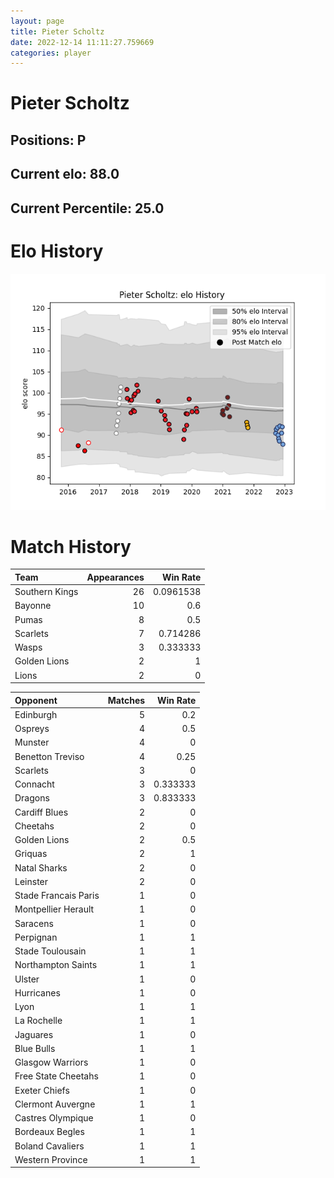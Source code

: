 ```yaml
---  
layout: page  
title: Pieter Scholtz  
date: 2022-12-14 11:11:27.759669  
categories: player  
---
```

# Pieter Scholtz

## Positions: P

## Current elo: 88.0

## Current Percentile: 25.0

# Elo History


![elo history](history_PieterScholtz.png)
# Match History


| Team           |   Appearances |   Win Rate |
|:---------------|--------------:|-----------:|
| Southern Kings |            26 |  0.0961538 |
| Bayonne        |            10 |  0.6       |
| Pumas          |             8 |  0.5       |
| Scarlets       |             7 |  0.714286  |
| Wasps          |             3 |  0.333333  |
| Golden Lions   |             2 |  1         |
| Lions          |             2 |  0         |

| Opponent             |   Matches |   Win Rate |
|:---------------------|----------:|-----------:|
| Edinburgh            |         5 |   0.2      |
| Ospreys              |         4 |   0.5      |
| Munster              |         4 |   0        |
| Benetton Treviso     |         4 |   0.25     |
| Scarlets             |         3 |   0        |
| Connacht             |         3 |   0.333333 |
| Dragons              |         3 |   0.833333 |
| Cardiff Blues        |         2 |   0        |
| Cheetahs             |         2 |   0        |
| Golden Lions         |         2 |   0.5      |
| Griquas              |         2 |   1        |
| Natal Sharks         |         2 |   0        |
| Leinster             |         2 |   0        |
| Stade Francais Paris |         1 |   0        |
| Montpellier Herault  |         1 |   0        |
| Saracens             |         1 |   0        |
| Perpignan            |         1 |   1        |
| Stade Toulousain     |         1 |   1        |
| Northampton Saints   |         1 |   1        |
| Ulster               |         1 |   0        |
| Hurricanes           |         1 |   0        |
| Lyon                 |         1 |   1        |
| La Rochelle          |         1 |   1        |
| Jaguares             |         1 |   0        |
| Blue Bulls           |         1 |   1        |
| Glasgow Warriors     |         1 |   0        |
| Free State Cheetahs  |         1 |   0        |
| Exeter Chiefs        |         1 |   0        |
| Clermont Auvergne    |         1 |   1        |
| Castres Olympique    |         1 |   0        |
| Bordeaux Begles      |         1 |   1        |
| Boland Cavaliers     |         1 |   1        |
| Western Province     |         1 |   1        |